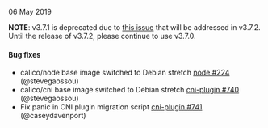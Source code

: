 06 May 2019

**NOTE**: v3.7.1 is deprecated due to [this issue](https://github.com/projectcalico/calico/issues/2596) that will be addressed in v3.7.2. Until the release of v3.7.2,
please continue to use v3.7.0.

#### Bug fixes

 - calico/node base image switched to Debian stretch [node #224](https://github.com/projectcalico/node/pull/224) (@stevegaossou)
 - calico/cni base image switched to Debian stretch [cni-plugin #740](https://github.com/projectcalico/cni-plugin/pull/740) (@stevegaossou)
 - Fix panic in CNI plugin migration script [cni-plugin #741](https://github.com/projectcalico/cni-plugin/pull/741) (@caseydavenport)
